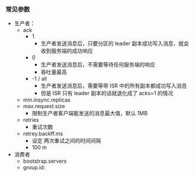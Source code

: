 ### 常见参数
- 生产者：
	- ack
		- 1
			- 生产者发送消息后，只要分区的 leader 副本成功写入消息，就会收到服务端的成功响应
		- 0
			- 生产者发送消息后，不需要等待任何服务端的响应
			- 吞吐量最高
		- -1 / all
			- 生产者发送消息后，需要等带 ISR 中的所有副本都成功写入消息
			- 但是 ISR 只有 leader 副本的话就退化成了 acks=1 的情况
	- min.insync.replicas
	- max.request.size
		- 限制生产者客户端能发送的消息最大值，默认 1MB
	- retries
		- 重试次数
	- retrey.backff.ms
		- 设定 两次重试之间的时间间隔
		- 100 m
- 消费者
	- bootstrap.servers
	- group.id: